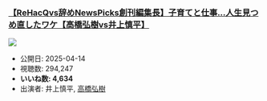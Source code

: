 ### [【ReHacQvs辞めNewsPicks創刊編集長】子育てと仕事…人生見つめ直したワケ【高橋弘樹vs井上慎平】](https://www.youtube.com/watch?v=_Ccuh2YNWqQ)
[![](https://img.youtube.com/vi/_Ccuh2YNWqQ/sddefault.jpg)](https://www.youtube.com/watch?v=_Ccuh2YNWqQ)
-   公開日: 2025-04-14
-   視聴数: 294,247
-   **いいね数: 4,634**
-   出演者: 井上慎平, [高橋弘樹](/rehacq_fan/people/高橋弘樹 "wikilink")
